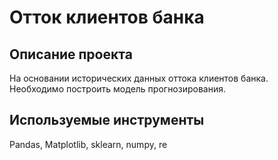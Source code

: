 # Отток клиентов банка

## Описание проекта
На основании исторических данных оттока клиентов банка. Необходимо построить модель прогнозирования.

## Используемые инструменты
Pandas, Matplotlib, sklearn, numpy, re

